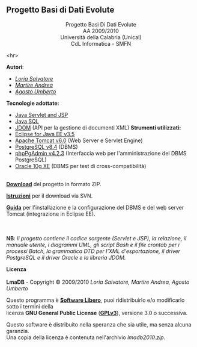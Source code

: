 ## Progetto Basi di Dati Evolute ##

<p align='center'>Progetto Basi Di Dati Evolute<br />
AA 2009/2010<br />
Università della Calabria (Unical)<br />
CdL Informatica - SMFN</p>


&lt;hr&gt;


**Autori**:
  * _[Loria Salvatore](http://code.google.com/u/deadlyomen17/)_
  * _[Martire Andrea](http://code.google.com/u/andreamartire/)_
  * _[Agosto Umberto](http://code.google.com/u/zell_great@hotmail.com/)_

**Tecnologie adottate:**
  * [Java Servlet and JSP](http://java.sun.com/products/servlet/)
  * [Java SQL](http://java.sun.com/j2se/1.4.2/docs/api/java/sql/package-summary.html)
  * [JDOM](http://www.jdom.org/) (API per la gestione di documenti XML)
**Strumenti utilizzati:**
  * [Eclipse for Java EE v3.5](http://www.eclipse.org/)
  * [Apache Tomcat v6.0](http://tomcat.apache.org/) (Web Server e Servlet Engine)
  * [PostgreSQL v8.4](http://www.postgresql.org/) (DBMS)
  * [phpPgAdmin v4.2.3](http://phppgadmin.sourceforge.net/) (Interfaccia web per l'amministrazione del DBMS PostgreSQL)
  * [Oracle 10g XE](http://www.oracle.com/technology/products/database/xe/index.html) (DBMS per test di cross-compatibilità)
<br /><br />

**[Download](http://lmadb.googlecode.com/files/lmadb2010.zip)** del progetto in formato ZIP.

**[Istruzioni](http://code.google.com/p/lmadb/wiki/istruzioni)** per il download via SVN.

**[Guida](http://code.google.com/p/lmadb/wiki/ConfigurazioneTomcatOraclePostgres)** per l'installazione e la configurazione del DBMS e del web server Tomcat (integrazione in Eclipse EE).

<br /><br />
**NB**: _Il progetto contiene il codice sorgente (Servlet e JSP), la relazione, il manuale utente, i diagrammi UML, gli script Bash e il file crontab per i processi Batch, la grammatica DTD per l'XML d'esportazione, il driver PostgreSQL e il driver Oracle e la libreria JDOM._

**Licenza**<br /><br />
**LmaDB** - Copyright © 2009/2010 _Loria Salvatore, Martire Andrea, Agosto Umberto_<br />

Questo programma è **[Software Libero](http://www.gnu.org/philosophy/free-sw.it.html)**, puoi ridistribuirlo e/o modificarlo sotto i termini della<br />
licenza **GNU General Public License** (**[GPLv3](http://www.gnu.org/licenses/gpl-3.0-standalone.html)**), versione 3.0 o successiva.<br />

Questo software è distribuito nella speranza che sia utile, ma senza alcuna garanzia.<br />
Una copia della licenza è contenuta nell'archivio _lmadb2010.zip_.

<br />